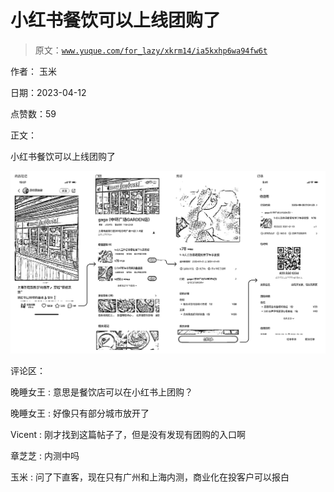 # 小红书餐饮可以上线团购了

> 原文：[`www.yuque.com/for_lazy/xkrm14/ia5kxhp6wa94fw6t`](https://www.yuque.com/for_lazy/xkrm14/ia5kxhp6wa94fw6t)

作者： 玉米

日期：2023-04-12

点赞数：59

正文：

小红书餐饮可以上线团购了

![](img/5c8b108555a3cea48bbdbfdec092b38a.png)

评论区：

晚睡女王 : 意思是餐饮店可以在小红书上团购？

晚睡女王 : 好像只有部分城市放开了

Vicent : 刚才找到这篇帖子了，但是没有发现有团购的入口啊

章芝芝 : 内测中吗

玉米 : 问了下直客，现在只有广州和上海内测，商业化在投客户可以报白

